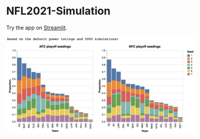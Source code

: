 # NFL2021-Simulation
 
Try the app on [Streamlit](https://share.streamlit.io/christopherdavisuci/nfl2021-simulation/main/nfl_simulation.py).

<img src="data/pc_holder.png"></img>
